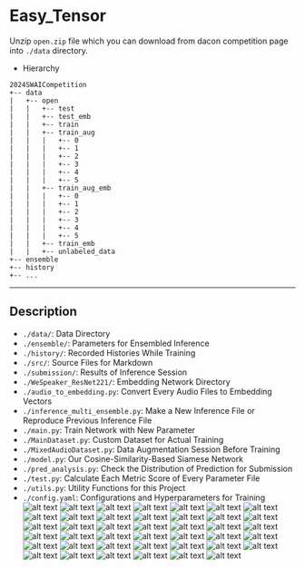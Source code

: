 # Easy_Tensor
Unzip ```open.zip``` file which you can download from dacon competition page into ```./data``` directory.

- Hierarchy

```
2024SWAICompetition
+-- data
|   +-- open
|   |   +-- test
|   |   +-- test_emb
|   |   +-- train
|   |   +-- train_aug
|   |   |   +-- 0
|   |   |   +-- 1
|   |   |   +-- 2
|   |   |   +-- 3
|   |   |   +-- 4
|   |   |   +-- 5
|   |   +-- train_aug_emb
|   |   |   +-- 0
|   |   |   +-- 1
|   |   |   +-- 2
|   |   |   +-- 3
|   |   |   +-- 4
|   |   |   +-- 5
|   |   +-- train_emb
|   |   +-- unlabeled_data
+-- ensemble
+-- history
+-- ...
```

<hr/>

## Description

- ```./data/```: Data Directory<br/>
- ```./ensemble/```: Parameters for Ensembled Inference<br/>
- ```./history/```: Recorded Histories While Training<br/>
- ```./src/```: Source Files for Markdown<br/>
- ```./submission/```: Results of Inference Session<br/>
- ```./WeSpeaker_ResNet221/```: Embedding Network Directory<br/>
- ```./audio_to_embedding.py```: Convert Every Audio Files to Embedding Vectors<br/>
- ```./inference_multi_ensemble.py```: Make a New Inference File or Reproduce Previous Inference File<br/>
- ```./main.py```: Train Network with New Parameter<br/>
- ```./MainDataset.py```: Custom Dataset for Actual Training<br/>
- ```./MixedAudioDataset.py```: Data Augmentation Session Before Training<br/>
- ```./model.py```: Our Cosine-Similarity-Based Siamese Network<br/>
- ```./pred_analysis.py```: Check the Distribution of Prediction for Submission<br/>
- ```./test.py```: Calculate Each Metric Score of Every Parameter File<br/>
- ```./utils.py```: Utility Functions for this Project<br/>
- ```./config.yaml```: Configurations and Hyperparameters for Training
![alt text](https://github.com/kylekim00/Easy_Tensor/blob/main/CAPSTONE/1.JPG?raw=true)
![alt text](https://github.com/kylekim00/Easy_Tensor/blob/main/CAPSTONE/2.JPG?raw=true)
![alt text](https://github.com/kylekim00/Easy_Tensor/blob/main/CAPSTONE/3.JPG?raw=true)
![alt text](https://github.com/kylekim00/Easy_Tensor/blob/main/CAPSTONE/4.JPG?raw=true)
![alt text](https://github.com/kylekim00/Easy_Tensor/blob/main/CAPSTONE/5.JPG?raw=true)
![alt text](https://github.com/kylekim00/Easy_Tensor/blob/main/CAPSTONE/6.JPG?raw=true)
![alt text](https://github.com/kylekim00/Easy_Tensor/blob/main/CAPSTONE/7.JPG?raw=true)
![alt text](https://github.com/kylekim00/Easy_Tensor/blob/main/CAPSTONE/8.JPG?raw=true)
![alt text](https://github.com/kylekim00/Easy_Tensor/blob/main/CAPSTONE/9.JPG?raw=true)
![alt text](https://github.com/kylekim00/Easy_Tensor/blob/main/CAPSTONE/10.JPG?raw=true)
![alt text](https://github.com/kylekim00/Easy_Tensor/blob/main/CAPSTONE/10.JPG?raw=true)
![alt text](https://github.com/kylekim00/Easy_Tensor/blob/main/CAPSTONE/11.JPG?raw=true)
![alt text](https://github.com/kylekim00/Easy_Tensor/blob/main/CAPSTONE/12.JPG?raw=true)
![alt text](https://github.com/kylekim00/Easy_Tensor/blob/main/CAPSTONE/13.JPG?raw=true)
![alt text](https://github.com/kylekim00/Easy_Tensor/blob/main/CAPSTONE/14.JPG?raw=true)
![alt text](https://github.com/kylekim00/Easy_Tensor/blob/main/CAPSTONE/15.JPG?raw=true)
![alt text](https://github.com/kylekim00/Easy_Tensor/blob/main/CAPSTONE/16.JPG?raw=true)
![alt text](https://github.com/kylekim00/Easy_Tensor/blob/main/CAPSTONE/17.JPG?raw=true)
![alt text](https://github.com/kylekim00/Easy_Tensor/blob/main/CAPSTONE/18.JPG?raw=true)
![alt text](https://github.com/kylekim00/Easy_Tensor/blob/main/CAPSTONE/19.JPG?raw=true)
![alt text](https://github.com/kylekim00/Easy_Tensor/blob/main/CAPSTONE/20.JPG?raw=true)
![alt text](https://github.com/kylekim00/Easy_Tensor/blob/main/CAPSTONE/21.JPG?raw=true)
![alt text](https://github.com/kylekim00/Easy_Tensor/blob/main/CAPSTONE/22.JPG?raw=true)
![alt text](https://github.com/kylekim00/Easy_Tensor/blob/main/CAPSTONE/23.JPG?raw=true)
![alt text](https://github.com/kylekim00/Easy_Tensor/blob/main/CAPSTONE/24.JPG?raw=true)
![alt text](https://github.com/kylekim00/Easy_Tensor/blob/main/CAPSTONE/25.JPG?raw=true)
![alt text](https://github.com/kylekim00/Easy_Tensor/blob/main/CAPSTONE/26.JPG?raw=true)
![alt text](https://github.com/kylekim00/Easy_Tensor/blob/main/CAPSTONE/27.JPG?raw=true)
![alt text](https://github.com/kylekim00/Easy_Tensor/blob/main/CAPSTONE/28.JPG?raw=true)
![alt text](https://github.com/kylekim00/Easy_Tensor/blob/main/CAPSTONE/29.JPG?raw=true)
![alt text](https://github.com/kylekim00/Easy_Tensor/blob/main/CAPSTONE/30.JPG?raw=true)
![alt text](https://github.com/kylekim00/Easy_Tensor/blob/main/CAPSTONE/31.JPG?raw=true)
![alt text](https://github.com/kylekim00/Easy_Tensor/blob/main/CAPSTONE/32.JPG?raw=true)
![alt text](https://github.com/kylekim00/Easy_Tensor/blob/main/CAPSTONE/33.JPG?raw=true)
![alt text](https://github.com/kylekim00/Easy_Tensor/blob/main/CAPSTONE/34.JPG?raw=true)
![alt text](https://github.com/kylekim00/Easy_Tensor/blob/main/CAPSTONE/35.JPG?raw=true)
![alt text](https://github.com/kylekim00/Easy_Tensor/blob/main/CAPSTONE/36.JPG?raw=true)
![alt text](https://github.com/kylekim00/Easy_Tensor/blob/main/CAPSTONE/37.JPG?raw=true)
![alt text](https://github.com/kylekim00/Easy_Tensor/blob/main/CAPSTONE/38.JPG?raw=true)
![alt text](https://github.com/kylekim00/Easy_Tensor/blob/main/CAPSTONE/39.JPG?raw=true)
![alt text](https://github.com/kylekim00/Easy_Tensor/blob/main/CAPSTONE/40.JPG?raw=true)
